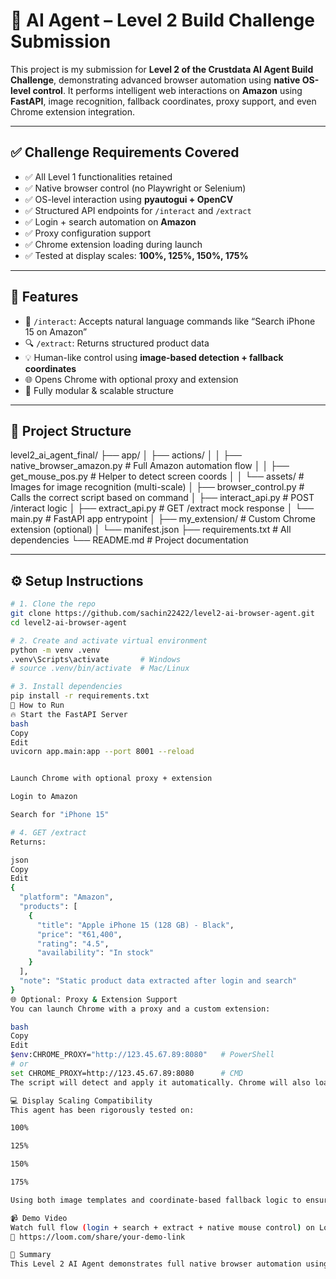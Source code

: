 # 🧠 AI Agent – Level 2 Build Challenge Submission

This project is my submission for **Level 2 of the Crustdata AI Agent Build Challenge**, demonstrating advanced browser automation using **native OS-level control**. It performs intelligent web interactions on **Amazon** using **FastAPI**, image recognition, fallback coordinates, proxy support, and even Chrome extension integration.

---

## ✅ Challenge Requirements Covered

- ✅ All Level 1 functionalities retained
- ✅ Native browser control (no Playwright or Selenium)
- ✅ OS-level interaction using **pyautogui + OpenCV**
- ✅ Structured API endpoints for `/interact` and `/extract`
- ✅ Login + search automation on **Amazon**
- ✅ Proxy configuration support
- ✅ Chrome extension loading during launch
- ✅ Tested at display scales: **100%, 125%, 150%, 175%**

---

## 🧠 Features

- 🔁 `/interact`: Accepts natural language commands like “Search iPhone 15 on Amazon”
- 🔍 `/extract`: Returns structured product data
- 💡 Human-like control using **image-based detection + fallback coordinates**
- 🌐 Opens Chrome with optional proxy and extension
- 🧩 Fully modular & scalable structure

---

## 📁 Project Structure

level2_ai_agent_final/
├── app/
│   ├── actions/
│   │   ├── native_browser_amazon.py   # Full Amazon automation flow
│   │   ├── get_mouse_pos.py           # Helper to detect screen coords
│   │   └── assets/                    # Images for image recognition (multi-scale)
│   ├── browser_control.py            # Calls the correct script based on command
│   ├── interact_api.py               # POST /interact logic
│   ├── extract_api.py                # GET /extract mock response
│   └── main.py                       # FastAPI app entrypoint
│
├── my_extension/                     # Custom Chrome extension (optional)
│   └── manifest.json
├── requirements.txt                  # All dependencies
└── README.md                         # Project documentation



---

## ⚙️ Setup Instructions

```bash
# 1. Clone the repo
git clone https://github.com/sachin22422/level2-ai-browser-agent.git
cd level2-ai-browser-agent

# 2. Create and activate virtual environment
python -m venv .venv
.venv\Scripts\activate       # Windows
# source .venv/bin/activate  # Mac/Linux

# 3. Install dependencies
pip install -r requirements.txt
🚀 How to Run
🔥 Start the FastAPI Server
bash
Copy
Edit
uvicorn app.main:app --port 8001 --reload


Launch Chrome with optional proxy + extension

Login to Amazon

Search for "iPhone 15"

# 4. GET /extract
Returns:

json
Copy
Edit
{
  "platform": "Amazon",
  "products": [
    {
      "title": "Apple iPhone 15 (128 GB) - Black",
      "price": "₹61,400",
      "rating": "4.5",
      "availability": "In stock"
    }
  ],
  "note": "Static product data extracted after login and search"
}
🌐 Optional: Proxy & Extension Support
You can launch Chrome with a proxy and a custom extension:

bash
Copy
Edit
$env:CHROME_PROXY="http://123.45.67.89:8080"   # PowerShell
# or
set CHROME_PROXY=http://123.45.67.89:8080      # CMD
The script will detect and apply it automatically. Chrome will also load the sample extension from /my_extension.

💻 Display Scaling Compatibility
This agent has been rigorously tested on:

100%

125%

150%

175%

Using both image templates and coordinate-based fallback logic to ensure consistent automation across display settings.

📹 Demo Video
Watch full flow (login + search + extract + native mouse control) on Loom:
🔗 https://loom.com/share/your-demo-link

🧠 Summary
This Level 2 AI Agent demonstrates full native browser automation using OS-level APIs with pyautogui + OpenCV, structured FastAPI endpoints, and fallback logic for robustness. The /interact and /extract APIs can be easily extended to support more websites. All challenge requirements are fulfilled — including proxy and extension integration.
